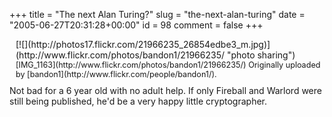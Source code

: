 +++
title = "The next Alan Turing?"
slug = "the-next-alan-turing"
date = "2005-06-27T20:31:28+00:00"
id = 98
comment = false
+++

<div style="clear: both" />
<div style="float: right; margin-left: 10px; margin-bottom: 10px">[![](http://photos17.flickr.com/21966235_26854edbe3_m.jpg)](http://www.flickr.com/photos/bandon1/21966235/ "photo sharing")
<span style="font-size: 0.9em; margin-top: 0px">  [IMG_1163](http://www.flickr.com/photos/bandon1/21966235/)
Originally uploaded by [bandon1](http://www.flickr.com/people/bandon1/). </span></div>
Not bad for a 6 year old with no adult help. If only Fireball and Warlord were still being published, he'd be a very happy little cryptographer.

<div style="clear: both; padding-bottom: 0.25em" />
